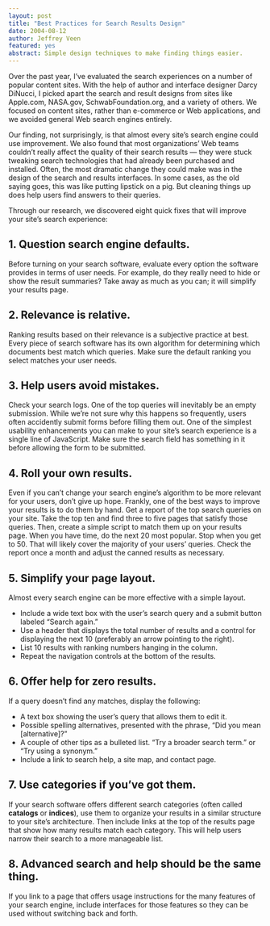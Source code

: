 ```yaml
--- 
layout: post
title: "Best Practices for Search Results Design"
date: 2004-08-12
author: Jeffrey Veen
featured: yes
abstract: Simple design techniques to make finding things easier.
---
```


Over the past year, I’ve evaluated the search experiences on a number of popular content sites. With the help of author and interface designer Darcy DiNucci, I picked apart the search and result designs from sites like Apple.com, NASA.gov, SchwabFoundation.org, and a variety of others. We focused on content sites, rather than e-commerce or Web applications, and we avoided general Web search engines entirely.

Our finding, not surprisingly, is that almost every site’s search engine could use improvement. We also found that most organizations’ Web teams couldn’t really affect the quality of their search results — they were stuck tweaking search technologies that had already been purchased and installed. Often, the most dramatic change they could make was in the design of the search and results interfaces. In some cases, as the old saying goes, this was like putting lipstick on a pig. But cleaning things up does help users find answers to their queries.

Through our research, we discovered eight quick fixes that will improve your site’s search experience:

## 1. Question search engine defaults.

Before turning on your search software, evaluate every option the software provides in terms of user needs. For example, do they really need to hide or show the result summaries? Take away as much as you can; it will simplify your results page.

## 2. Relevance is relative.

Ranking results based on their relevance is a subjective practice at best. Every piece of search software has its own algorithm for determining which documents best match which queries. Make sure the default ranking you select matches your user needs.

## 3. Help users avoid mistakes.

Check your search logs. One of the top queries will inevitably be an empty submission. While we’re not sure why this happens so frequently, users often accidently submit forms before filling them out. One of the simplest usability enhancements you can make to your site’s search experience is a single line of JavaScript. Make sure the search field has something in it before allowing the form to be submitted.

## 4. Roll your own results.

Even if you can’t change your search engine’s algorithm to be more relevant for your users, don’t give up hope. Frankly, one of the best ways to improve your results is to do them by hand. Get a report of the top search queries on your site. Take the top ten and find three to five pages that satisfy those queries. Then, create a simple script to match them up on your results page. When you have time, do the next 20 most popular. Stop when you get to 50. That will likely cover the majority of your users’ queries. Check the report once a month and adjust the canned results as necessary.

## 5. Simplify your page layout.

Almost every search engine can be more effective with a simple layout.

- Include a wide text box with the user’s search query and a submit button labeled “Search again.”
- Use a header that displays the total number of results and a control for displaying the next 10 (preferably an arrow pointing to the right).
- List 10 results with ranking numbers hanging in the column.
- Repeat the navigation controls at the bottom of the results.

## 6. Offer help for zero results.

If a query doesn’t find any matches, display the following:

- A text box showing the user’s query that allows them to edit it.
- Possible spelling alternatives, presented with the phrase, “Did you mean [alternative]?”
- A couple of other tips as a bulleted list. “Try a broader search term.” or “Try using a synonym.”
- Include a link to search help, a site map, and contact page.

## 7. Use categories if you’ve got them.

If your search software offers different search categories (often called **catalogs** or **indices**), use them to organize your results in a similar structure to your site’s architecture. Then include links at the top of the results page that show how many results match each category. This will help users narrow their search to a more manageable list.

## 8. Advanced search and help should be the same thing.

If you link to a page that offers usage instructions for the many features of your search engine, include interfaces for those features so they can be used without switching back and forth. 